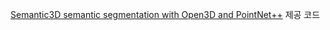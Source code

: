 [Semantic3D semantic segmentation with Open3D and PointNet++](https://github.com/IntelVCL/Open3D-PointNet2-Semantic3D) 제공 코드 
